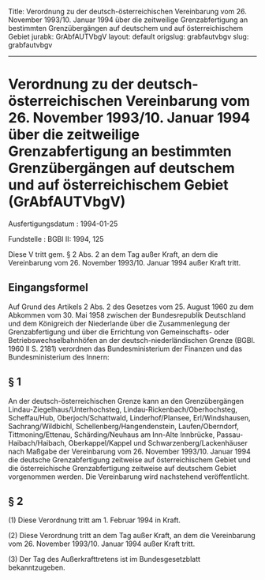 Title: Verordnung zu der deutsch-österreichischen Vereinbarung vom 26. November 1993/10.
  Januar 1994 über die zeitweilige Grenzabfertigung an bestimmten Grenzübergängen
  auf deutschem und auf österreichischem Gebiet
jurabk: GrAbfAUTVbgV
layout: default
origslug: grabfautvbgv
slug: grabfautvbgv

---

# Verordnung zu der deutsch-österreichischen Vereinbarung vom 26. November 1993/10. Januar 1994 über die zeitweilige Grenzabfertigung an bestimmten Grenzübergängen auf deutschem und auf österreichischem Gebiet (GrAbfAUTVbgV)

Ausfertigungsdatum
:   1994-01-25

Fundstelle
:   BGBl II: 1994, 125

Diese V tritt gem. § 2 Abs. 2 an dem Tag außer Kraft, an dem die
Vereinbarung vom 26. November 1993/10. Januar 1994 außer Kraft tritt.


## Eingangsformel

Auf Grund des Artikels 2 Abs. 2 des Gesetzes vom 25. August 1960 zu
dem Abkommen vom 30. Mai 1958 zwischen der Bundesrepublik Deutschland
und dem Königreich der Niederlande über die Zusammenlegung der
Grenzabfertigung und über die Errichtung von Gemeinschafts- oder
Betriebswechselbahnhöfen an der deutsch-niederländischen Grenze (BGBl.
1960 II S. 2181) verordnen das Bundesministerium der Finanzen und das
Bundesministerium des Innern:


## § 1

An der deutsch-österreichischen Grenze kann an den Grenzübergängen
Lindau-Ziegelhaus/Unterhochsteg, Lindau-Rickenbach/Oberhochsteg,
Scheffau/Hub, Oberjoch/Schattwald, Linderhof/Plansee, Erl/Windshausen,
Sachrang/Wildbichl, Schellenberg/Hangendenstein, Laufen/Oberndorf,
Tittmoning/Ettenau, Schärding/Neuhaus am Inn-Alte Innbrücke, Passau-
Haibach/Haibach, Oberkappel/Kappel und Schwarzenberg/Lackenhäuser nach
Maßgabe der Vereinbarung vom 26. November 1993/10. Januar 1994 die
deutsche Grenzabfertigung zeitweise auf österreichischem Gebiet und
die österreichische Grenzabfertigung zeitweise auf deutschem Gebiet
vorgenommen werden. Die Vereinbarung wird nachstehend veröffentlicht.


## § 2

(1) Diese Verordnung tritt am 1. Februar 1994 in Kraft.

(2) Diese Verordnung tritt an dem Tag außer Kraft, an dem die
Vereinbarung vom 26. November 1993/10. Januar 1994 außer Kraft tritt.

(3) Der Tag des Außerkrafttretens ist im Bundesgesetzblatt
bekanntzugeben.

